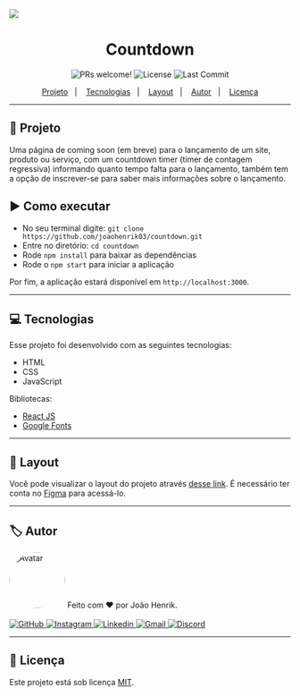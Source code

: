 <img src="https://user-images.githubusercontent.com/84729916/175151694-fbc83b1b-5801-4745-b266-29a31cf559ae.png">

<h1 align="center">
  Countdown
</h1>

<p align="center">
  <img src="https://img.shields.io/static/v1?label=PRs&message=welcome&color=49AA26&labelColor=000000" alt="PRs welcome!">
  <img src="https://img.shields.io/badge/license-MIT-blue" alt="License">
  <img src="https://img.shields.io/github/last-commit/joaohenrik03/countdown" alt="Last Commit">
</p>

<p align="center">
  <a href="#rocket-projeto">Projeto</a>&nbsp;&nbsp;&nbsp;|&nbsp;&nbsp;&nbsp;
  <a href="#computer-tecnologias">Tecnologias</a>&nbsp;&nbsp;&nbsp;|&nbsp;&nbsp;&nbsp;
  <a href="#bookmark-layout">Layout</a>&nbsp;&nbsp;&nbsp;|&nbsp;&nbsp;&nbsp;
  <a href="#label-autor">Autor</a>&nbsp;&nbsp;&nbsp;|&nbsp;&nbsp;&nbsp;
  <a href="#memo-licença">Licença</a>
</p>

<hr>

## :rocket: Projeto

Uma página de coming soon (em breve) para o lançamento de um site, produto ou serviço, com um countdown timer (timer de contagem regressiva) informando quanto tempo falta para o lançamento, também tem a opção de inscrever-se para saber mais informações sobre o lançamento.

## :arrow_forward: Como executar

- No seu terminal digite: `git clone https://github.com/joaohenrik03/countdown.git`
- Entre no diretório: `cd countdown`
- Rode `npm install` para baixar as dependências
- Rode o `npm start` para iniciar a aplicação

Por fim, a aplicação estará disponível em `http://localhost:3000`.

<hr>

## :computer: Tecnologias

Esse projeto foi desenvolvido com as seguintes tecnologias:

- HTML
- CSS
- JavaScript

Bibliotecas:

- [React JS](https://pt-br.reactjs.org/)
- [Google Fonts](https://fonts.google.com/)

<hr>

## :bookmark: Layout

Você pode visualizar o layout do projeto através [desse link](https://www.figma.com/file/Hifh1FJ87WfaxBIEhI5UGr/DD-%2F-Countdown-(Copy)?node-id=0%3A1). É necessário ter conta no [Figma](https://figma.com) para acessá-lo.

<hr>

## :label: Autor

<img style="border-radius: 50%;" src="https://avatars.githubusercontent.com/u/84729916?v=4" width="100px;" alt="Avatar">
Feito com ❤️ por João Henrik.
<br/>
<br/>
<a href="https://github.com/joaohenrik03" target="_blank">
  <img src="https://img.shields.io/badge/github-%23121011.svg?style=for-the-badge&logo=github&logoColor=white" alt="GitHub">
</a>
<a href="https://www.instagram.com/_joaohenrik/" target="_blank">
  <img src="https://img.shields.io/badge/Instagram-%23E4405F.svg?style=for-the-badge&logo=Instagram&logoColor=white" alt="Instagram">
</a>
<a href="https://www.linkedin.com/in/jo%C3%A3o-henrik-signori-zilch-137a6222b/" target="_blank">
  <img src="https://img.shields.io/badge/linkedin-%230077B5.svg?style=for-the-badge&logo=linkedin&logoColor=white" alt="Linkedin">
</a>  
<a href="mailto:jh.signori@gmail.com" target="_blank">
  <img src="https://img.shields.io/badge/-Gmail-%23333?style=for-the-badge&logo=gmail&logoColor=white" alt="Gmail">
</a>
<a href="https://discord.gg/ZTM4QudD" target="_blank">
  <img src="https://img.shields.io/badge/Discord-7289DA?style=for-the-badge&logo=discord&logoColor=white" alt="Discord">
</a> 

<hr>

## :memo: Licença

Este projeto está sob licença [MIT](./LICENSE).
